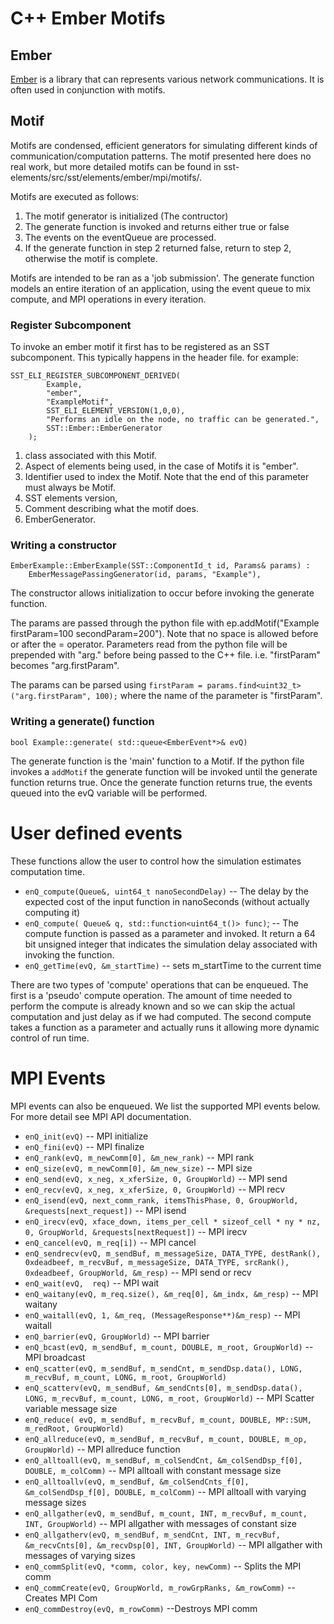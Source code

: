 # C++ Ember Motifs
## Ember

[Ember](http://sst-simulator.org/SSTPages/SSTElementEmber/) is a library that can represents various network communications.  It is often used in conjunction with motifs.

## Motif

Motifs are condensed, efficient generators for simulating different kinds of communication/computation patterns.
The motif presented here does no real work, but more detailed motifs can be found in sst-elements/src/sst/elements/ember/mpi/motifs/.

Motifs are executed as follows:

1) The motif generator is initialized (The contructor)
2) The generate function is invoked and returns either true or false
3) The events on the eventQueue are processed.
4) If the generate function in step 2 returned false, return to step 2, otherwise the motif is complete.

Motifs are intended to be ran as a 'job submission'.
The generate function models an entire iteration of an application, using the event queue to mix compute, and MPI operations in every iteration.

### Register Subcomponent

To invoke an ember motif it first has to be registered as an SST subcomponent. This typically happens in the header file.
for example:
```
SST_ELI_REGISTER_SUBCOMPONENT_DERIVED(
        Example,
        "ember",
        "ExampleMotif",
        SST_ELI_ELEMENT_VERSION(1,0,0),
        "Performs an idle on the node, no traffic can be generated.",
        SST::Ember::EmberGenerator
    );
```
1) class associated with this Motif. 
3) Aspect of elements being used, in the case of Motifs it is "ember". 
3) Identifier used to index the Motif. Note that the end of this parameter must always be Motif.
4) SST elements version,
5) Comment describing what the motif does. 
6) EmberGenerator.

### Writing a constructor
```
EmberExample::EmberExample(SST::ComponentId_t id, Params& params) :
	EmberMessagePassingGenerator(id, params, "Example"),

```

The constructor allows initialization to occur before invoking the generate function.

The params are passed through the python file with ep.addMotif("Example firstParam=100 secondParam=200"). Note that no space is allowed before or after the = operator. Parameters read from the python file will be prepended with "arg." before being passed to the C++ file. i.e. "firstParam" becomes "arg.firstParam".

The params can be parsed using `firstParam = params.find<uint32_t>("arg.firstParam", 100);` where the name of the parameter is "firstParam".

### Writing a generate() function
```
bool Example::generate( std::queue<EmberEvent*>& evQ)
```
The generate function is the 'main' function to a Motif. 
If the python file invokes a `addMotif` the generate function will be invoked until the generate function returns true.
Once the generate function returns true, the events queued into the evQ variable will be performed. 

# User defined events

These functions allow the user to control how the simulation estimates computation time.

* `enQ_compute(Queue&, uint64_t nanoSecondDelay)`   -- The delay by the expected cost of the input function in nanoSeconds (without actually computing it)
* `enQ_compute( Queue& q, std::function<uint64_t()> func)`; -- The compute function is passed as a parameter and invoked. It return a 64 bit unsigned integer that indicates the simulation delay associated with invoking the function.
* `enQ_getTime(evQ, &m_startTime)` -- sets m_startTime to the current time

There are two types of 'compute' operations that can be enqueued. The first is a 'pseudo' compute operation. The amount of time needed to perform the compute is already known and so we can skip the actual computation and just delay as if we had computed. 
The second compute takes a function as a parameter and actually runs it allowing more dynamic control of run time. 


# MPI Events


MPI events can also be enqueued. We list the supported MPI events below. For more detail see MPI API documentation.


* `enQ_init(evQ)`  --  MPI  initialize
* `enQ_fini(evQ)` -- MPI finalize
* `enQ_rank(evQ, m_newComm[0], &m_new_rank)` -- MPI rank
* `enQ_size(evQ, m_newComm[0], &m_new_size)` --   MPI size
* `enQ_send(evQ, x_neg, x_xferSize, 0, GroupWorld)`  --  MPI send
* `enQ_recv(evQ, x_neg, x_xferSize, 0, GroupWorld)`  --  MPI  recv
* `enQ_isend(evQ, next_comm_rank, itemsThisPhase, 0, GroupWorld, &requests[next_request])` --  MPI isend
* `enQ_irecv(evQ, xface_down, items_per_cell * sizeof_cell * ny * nz, 0, GroupWorld, &requests[nextRequest])` --  MPI irecv
* `enQ_cancel(evQ, m_req[i])` -- MPI cancel
* `enQ_sendrecv(evQ, m_sendBuf, m_messageSize, DATA_TYPE, destRank(), 0xdeadbeef, m_recvBuf, m_messageSize, DATA_TYPE, srcRank(),  0xdeadbeef, GroupWorld, &m_resp)`  --  MPI send or recv
* `enQ_wait(evQ,  req)`  --  MPI wait
* `enQ_waitany(evQ, m_req.size(), &m_req[0], &m_indx, &m_resp)` --  MPI waitany
* `enQ_waitall(evQ, 1, &m_req, (MessageResponse**)&m_resp)` --  MPI waitall
* `enQ_barrier(evQ, GroupWorld)` -- MPI barrier
* `enQ_bcast(evQ, m_sendBuf, m_count, DOUBLE, m_root, GroupWorld)` -- MPI broadcast
* `enQ_scatter(evQ, m_sendBuf, m_sendCnt, m_sendDsp.data(), LONG, m_recvBuf, m_count, LONG, m_root, GroupWorld)` 
* `enQ_scatterv(evQ, m_sendBuf, &m_sendCnts[0], m_sendDsp.data(), LONG, m_recvBuf, m_count, LONG, m_root, GroupWorld)` -- MPI Scatter variable message size
* `enQ_reduce( evQ, m_sendBuf, m_recvBuf, m_count, DOUBLE, MP::SUM, m_redRoot, GroupWorld)`
* `enQ_allreduce(evQ, m_sendBuf, m_recvBuf, m_count, DOUBLE, m_op, GroupWorld)` -- MPI allreduce function
* `enQ_alltoall(evQ, m_sendBuf, m_colSendCnt, &m_colSendDsp_f[0], DOUBLE, m_colComm)` -- MPI alltoall with constant message size
* `enQ_alltoallv(evQ, m_sendBuf, &m_colSendCnts_f[0], &m_colSendDsp_f[0], DOUBLE, m_colComm)` -- MPI alltoall with varying message sizes
* `enQ_allgather(evQ, m_sendBuf, m_count, INT, m_recvBuf, m_count, INT, GroupWorld)` --  MPI allgather with messages of constant size
* `enQ_allgatherv(evQ, m_sendBuf, m_sendCnt, INT, m_recvBuf, &m_recvCnts[0], &m_recvDsp[0], INT, GroupWorld)` --  MPI allgather with messages of varying sizes
* `enQ_commSplit(evQ, *comm, color, key, newComm)` -- Splits the MPI comm
* `enQ_commCreate(evQ, GroupWorld, m_rowGrpRanks, &m_rowComm)` -- Creates MPI Com
* `enQ_commDestroy(evQ, m_rowComm)` --Destroys MPI comm
